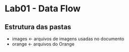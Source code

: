 # Lab01 - Data Flow


## Estrutura das pastas
* images     <- arquivos de imagens usadas no documento
* orange     <- arquivos do Orange
